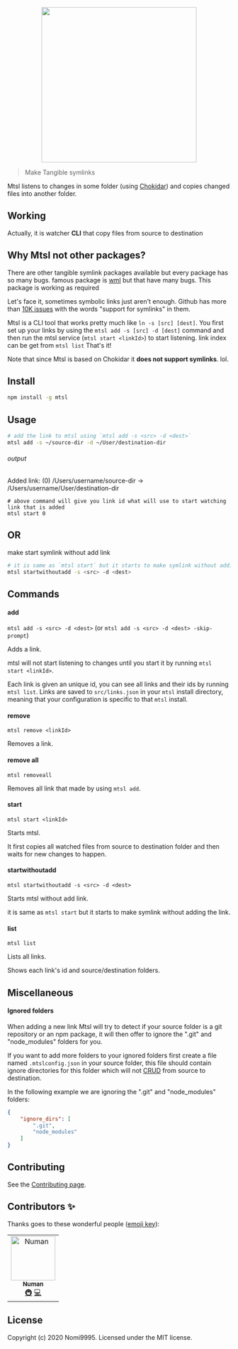 <p align="center">
  <img height="350" src="https://media.giphy.com/media/h4rDG45HDghxqzw5fF/giphy.gif">
</p>

> Make Tangible symlinks

Mtsl listens to changes in some folder (using [Chokidar](https://www.npmjs.com/package/chokidar)) and copies changed files into another folder.

## Working
Actually, it is watcher **CLI** that copy files from source to destination

## Why Mtsl not other packages?
There are other tangible symlink packages available but every package has so many bugs. famous package is [wml](https://github.com/wix/wml) but that have many bugs. This package is working as required

Let's face it, sometimes symbolic links just aren't enough. Github has more than [10K issues](https://github.com/search?utf8=✓&q=support+for+symlinks&type=Issues) with the words "support for symlinks" in them. 


Mtsl is a CLI tool that works pretty much like `ln -s [src] [dest]`. You first set up your links by using the `mtsl add -s [src] -d [dest]` command and then run the mtsl service (`mtsl start <linkId>`) to start listening. link index can be get from `mtsl list` That's it!

Note that since Mtsl is based on Chokidar it **does not support symlinks**. lol.

## Install

```sh
npm install -g mtsl
```

## Usage

```sh
# add the link to mtsl using `mtsl add -s <src> -d <dest>`
mtsl add -s ~/source-dir -d ~/User/destination-dir
```
###### output
Added link: (0) /Users/username/source-dir -> /Users/username/User/destination-dir
```
# above command will give you link id what will use to start watching link that is added
mtsl start 0
```
## OR
 make start symlink without add link
```sh
# it is same as `mtsl start` but it starts to make symlink without adding the link
mtsl startwithoutadd -s <src> -d <dest>
````

## Commands

#### add

`mtsl add -s <src> -d <dest>` 
(or `mtsl add -s <src> -d <dest> -skip-prompt`)

Adds a link.

mtsl will not start listening to changes until you start it by running `mtsl start <linkId>`.

Each link is given an unique id, you can see all links and their ids by running `mtsl list`.
Links are saved to `src/links.json` in your `mtsl` install directory, meaning that 
your configuration is specific to that `mtsl` install.

#### remove

`mtsl remove <linkId>`

Removes a link.

#### remove all

`mtsl removeall`

Removes all link that made by using `mtsl add`.

#### start

`mtsl start <linkId>`

Starts mtsl.

It first copies all watched files from source to destination folder and then waits for new changes to happen.

#### startwithoutadd

`mtsl startwithoutadd -s <src> -d <dest>`

Starts mtsl without add link.

it is same as `mtsl start` but it starts to make symlink without adding the link.

#### list

`mtsl list`

Lists all links.

Shows each link's id and source/destination folders.

## Miscellaneous

#### Ignored folders

When adding a new link Mtsl will try to detect if your source folder is a git repository or an npm package, it will then offer to ignore the ".git" and "node_modules" folders for you.

If you want to add more folders to your ignored folders first create a file named `.mtslconfig.json` in your source folder, this file should contain ignore directories for this folder which will not [CRUD](https://en.wikipedia.org/wiki/Create,_read,_update_and_delete) from source to destination.

In the following example we are ignoring the ".git" and "node_modules" folders:

```json
{
    "ignore_dirs": [
        ".git",
        "node_modules"
    ]
}
```

## Contributing

See the [Contributing page](CONTRIBUTING.md).

## Contributors ✨

Thanks goes to these wonderful people ([emoji key](https://allcontributors.org/docs/en/emoji-key)):

<!-- ALL-CONTRIBUTORS-LIST:START - Do not remove or modify this section -->
<!-- prettier-ignore -->
<table>
  <tr>
    <td align="center"><a href="https://github.com/nomi9995"><img src="https://avatars3.githubusercontent.com/u/36044436?s=460&u=c7471cd9ccec793c7a0fccc7db475a577ff7969d&v=4" width="100px;" alt="Numan"/><br /><sub><b>Numan</b></sub></a><br /><a href="#infra-Numan" title="Infrastructure (Hosting, Build-Tools, etc)">🚇</a> <a href="https://github.com/nomi9995/mtsl/commits?author=nomi9995" title="Code">💻</a></td>
  </tr>
</table>

<!-- ALL-CONTRIBUTORS-LIST:END -->

## License

Copyright (c) 2020 Nomi9995. Licensed under the MIT license.

